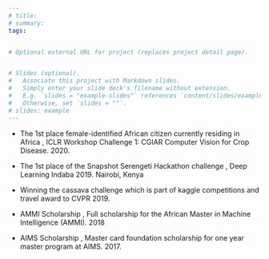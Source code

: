 ```yaml
---
# title: 
# summary:
tags:


# Optional external URL for project (replaces project detail page).


# Slides (optional).
#   Associate this project with Markdown slides.
#   Simply enter your slide deck's filename without extension.
#   E.g. `slides = "example-slides"` references `content/slides/example-slides.md`.
#   Otherwise, set `slides = ""`.
# slides: example
---
```

  - The 1st place female-identified African citizen currently residing in Africa , ICLR Workshop Challenge 1: CGIAR Computer Vision for Crop Disease. 2020.

  - The 1st place of the Snapshot Serengeti Hackathon challenge , Deep Learning Indaba 2019. Nairobi, Kenya

  - Winning the cassava challenge which is part of kaggle competitions and travel award to CVPR 2019.

  - AMMI Scholarship , Full scholarship for the African Master in Machine Intelligence (AMMI). 2018

  - AIMS Scholarship , Master card foundation scholarship for one year master program at AIMS. 2017.

